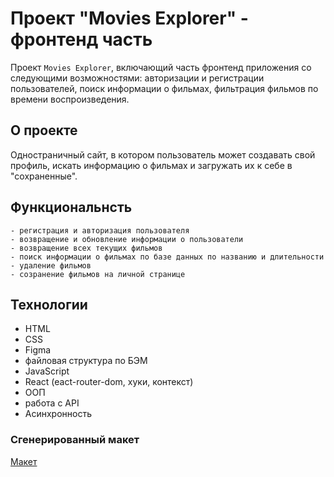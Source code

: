 # Проект "Movies Explorer" - фронтенд часть

Проект `Movies Explorer`, включающий часть фронтенд приложения со следующими возможностями: авторизации и регистрации пользователей, поиск информации о фильмах, фильтрация фильмов по времени воспроизведения.

## О проекте
Одностраничный сайт, в котором пользователь может создавать свой профиль, искать информацию о фильмах и загружать их к себе в "сохраненные".

## Функциональнсть
```
- регистрация и авторизация пользователя
- возвращение и обновление информации о пользователи
- возвращение всех текущих фильмов
- поиск информации о фильмах по базе данных по названию и длительности
- удаление фильмов
- созранение фильмов на личной странице
```

## Технологии
* HTML
* CSS
* Figma
* файловая структура по БЭМ
* JavaScript
* React (eact-router-dom, хуки, контекст)
* ООП
* работа с API
* Асинхронность

### Сгенерированный макет
[Макет](https://disk.yandex.ru/d/9PgLeBjOAlc2Lw)
